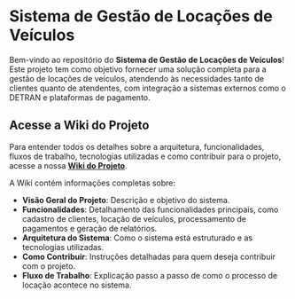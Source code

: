 # Sistema de Gestão de Locações de Veículos

Bem-vindo ao repositório do **Sistema de Gestão de Locações de Veículos**! Este projeto tem como objetivo fornecer uma solução completa para a gestão de locações de veículos, atendendo às necessidades tanto de clientes quanto de atendentes, com integração a sistemas externos como o DETRAN e plataformas de pagamento.

## Acesse a Wiki do Projeto

Para entender todos os detalhes sobre a arquitetura, funcionalidades, fluxos de trabalho, tecnologias utilizadas e como contribuir para o projeto, acesse a nossa **[Wiki do Projeto](https://github.com/seu-usuario/nome-do-repositorio/wiki)**.

A Wiki contém informações completas sobre:

- **Visão Geral do Projeto**: Descrição e objetivo do sistema.
- **Funcionalidades**: Detalhamento das funcionalidades principais, como cadastro de clientes, locação de veículos, processamento de pagamentos e geração de relatórios.
- **Arquitetura do Sistema**: Como o sistema está estruturado e as tecnologias utilizadas.
- **Como Contribuir**: Instruções detalhadas para quem deseja contribuir com o projeto.
- **Fluxo de Trabalho**: Explicação passo a passo de como o processo de locação acontece no sistema.
